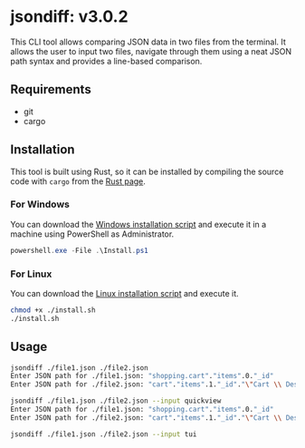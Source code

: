 # jsondiff: v3.0.2

This CLI tool allows comparing JSON data in two files from the terminal. It allows the user to input two files, navigate through them using a neat JSON path syntax and provides a line-based comparison.

## Requirements

- git
- cargo

## Installation

This tool is built using Rust, so it can be installed by compiling the source code with `cargo` from the [Rust page](https://www.rust-lang.org/tools/install).

### For Windows

You can download the [Windows installation script](./Install.ps1) and execute it in a machine using PowerShell as Administrator.

```powershell
powershell.exe -File .\Install.ps1
```

### For Linux

You can download the [Linux installation script](./install.sh) and execute it.

```bash
chmod +x ./install.sh
./install.sh
```

## Usage

```bash
jsondiff ./file1.json ./file2.json
Enter JSON path for ./file1.json: "shopping.cart"."items".0."_id"                   # Considers double quote (") encapsulation as a property. Array indices can be used directly as is. Dot (.) is used to separate properties and/or indices.
Enter JSON path for ./file2.json: "cart"."items".1."_id"."\"Cart \\ Description\""  # Use backslash (\) to escape (", \) characters inside property name.
```

```bash
jsondiff ./file1.json ./file2.json --input quickview                                # Recommended way to use the tool, prints a preview of the JSON node you're currently at
Enter JSON path for ./file1.json: "shopping.cart"."items".0."_id"
Enter JSON path for ./file2.json: "cart"."items".1."_id"."\"Cart \\ Description\""
```

```bash
jsondiff ./file1.json ./file2.json --input tui                                      # Linux-only mode, opens a TUI to show the preview, allows backspacing
```
